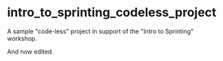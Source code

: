 # intro_to_sprinting_codeless_project
A sample "code-less" project in support of the "Intro to Sprinting" workshop.

And now edited.